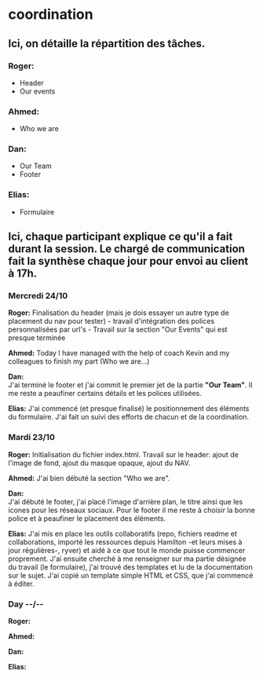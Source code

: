 # coordination


## Ici, on détaille la répartition des tâches.

### Roger:
* Header
* Our events

### Ahmed:
* Who we are

### Dan:
* Our Team
* Footer

### Elias:
* Formulaire


## Ici, chaque participant explique ce qu'il a fait durant la session. Le chargé de communication fait la synthèse chaque jour pour envoi au client à 17h.


### Mercredi 24/10

**Roger:**
Finalisation du header (mais je dois essayer un autre type de placement du nav pour tester) - travail d'intégration des polices personnalisées par url's - Travail sur la section "Our Events" qui est presque terminée

**Ahmed:**
Today I have managed with the help of coach Kevin and my colleagues to finish my part (Who we are...)

**Dan:**  
J'ai terminé le footer et j'ai commit le premier jet de la partie **"Our Team"**. Il me reste a peaufiner certains détails et les polices utilisées.

**Elias:**
J'ai commencé (et presque finalisé) le positionnement des éléments du formulaire. J'ai fait un suivi des efforts de chacun et de la coordination.


### Mardi 23/10

**Roger:**
Initialisation du fichier index.html.
Travail sur le header: ajout de l'image de fond, ajout du masque opaque, ajout du NAV.

**Ahmed:**
J'ai bien débuté la section "Who we are".


**Dan:**  
J'ai débuté le footer, j'ai placé l'image d'arrière plan, le titre ainsi que les icones pour les réseaux sociaux. Pour le footer il me reste à choisir la bonne police et à peaufiner le placement des éléments.

**Elias:**
J'ai mis en place les outils collaboratifs (repo, fichiers readme et collaborations, importé les ressources depuis Hamilton -et leurs mises à jour régulières-, ryver) et aidé à ce que tout le monde puisse commencer proprement.
J'ai ensuite cherché à me renseigner sur ma partie désignée du travail (le formulaire), j'ai trouvé des templates et lu de la documentation sur le sujet. J'ai copié un template simple HTML et CSS, que j'ai commencé à éditer.


### Day --/--

**Roger:**

**Ahmed:**

**Dan:**  

**Elias:**
